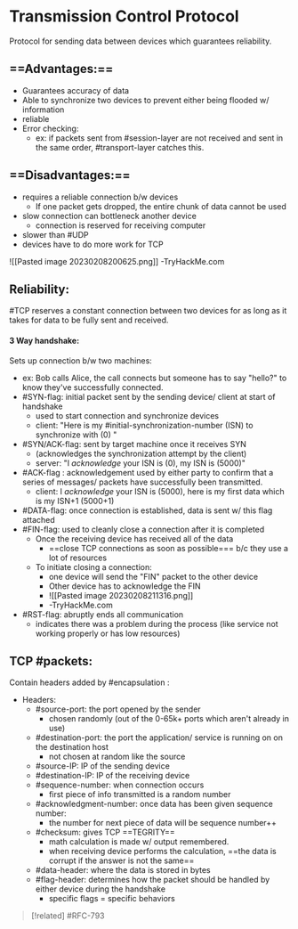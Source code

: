 
# Transmission Control Protocol
Protocol for sending data between devices which guarantees reliability.

## ==Advantages:==
- Guarantees accuracy of data
- Able to synchronize two devices to prevent either being flooded w/ information
- reliable
- Error checking:
	- ex: if packets sent from #session-layer are not received and sent in the same order, #transport-layer catches this.

## ==Disadvantages:==
- requires a reliable connection b/w devices
	- If one packet gets dropped, the entire chunk of data cannot be used
- slow connection can bottleneck another device
	- connection is reserved for receiving computer
- slower than #UDP 
- devices have to do more work for TCP

![[Pasted image 20230208200625.png]]
-TryHackMe.com

## Reliability:
#TCP reserves a constant connection between two devices for as long as it takes for data to be fully sent and received.

#### 3 Way handshake:
Sets up connection b/w two machines:
- ex: Bob calls Alice, the call connects but someone has to say  "hello?" to know they've successfully connected.
- #SYN-flag: initial packet sent by the sending device/ client at start of handshake
	- used to start connection and synchronize devices
	- client: "Here is my #initial-synchronization-number (ISN) to synchronize with (0) "
- #SYN/ACK-flag: sent by target machine once it receives SYN
	- (acknowledges the synchronization attempt by the client)
	- server: "I *acknowledge* your ISN is (0), my ISN is (5000)"
- #ACK-flag : acknowledgement used by either party to confirm that a series of messages/ packets have successfully been transmitted.
	- client: I *acknowledge* your ISN is (5000), here is my first data which is my ISN+1 (5000+1)
- #DATA-flag: once connection is established, data is sent w/ this flag attached
- #FIN-flag: used to cleanly close a connection after it is completed
	- Once the receiving device has received all of the data
		- ==close TCP connections as soon as possible=== b/c they use a lot of resources
	- To initiate closing a connection:
		- one device will send the "FIN" packet to the other device
		- Other device has to acknowledge the FIN
		- ![[Pasted image 20230208211316.png]]
		- -TryHackMe.com
- #RST-flag: abruptly ends all communication
	- indicates there was a problem during the process (like service not working properly or has low resources)
	

## TCP #packets:
Contain headers added by #encapsulation :
- Headers:
	- #source-port: the port opened by the sender
		- chosen randomly (out of the 0-65k+ ports which aren't already in use)
	- #destination-port: the port the application/ service is running on on the destination host 
		- not chosen at random like the source
	- #source-IP: IP of the sending device
	- #destination-IP: IP of the receiving device
	- #sequence-number: when connection occurs
		- first piece of info transmitted is a random number
	- #acknowledgment-number: once data has been given sequence number:
		- the number for next piece of data will be sequence number++
	- #checksum: gives TCP ==TEGRITY==
		- math calculation is made w/ output remembered.
		- when receiving device performs the calculation, ==the data is corrupt if the answer is not the same==
	- #data-header: where the data is stored in bytes
	- #flag-header: determines how the packet should be handled by either device during the handshake
		- specific flags = specific behaviors

>[!related]
> #RFC-793 

